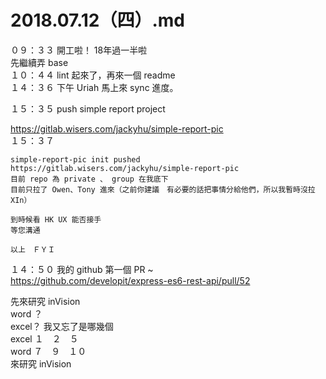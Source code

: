# 2018.07.12（四）.md

０９：３３ 開工啦！ 18年過一半啦  
先繼續弄 base  
１０：４４ lint 起來了，再來一個 readme   
１４：３６ 下午 Uriah 馬上來 sync 進度。  

１５：３５ push simple report project  

https://gitlab.wisers.com/jackyhu/simple-report-pic  
１５：３７  
```
simple-report-pic init pushed
https://gitlab.wisers.com/jackyhu/simple-report-pic
目前 repo 為 private 、 group 在我底下
目前只拉了 Owen、Tony 進來（之前你建議　有必要的話把事情分給他們，所以我暫時沒拉 XIn）

到時候看 HK UX 能否接手
等您溝通

以上　ＦＹＩ
```
１４：５０ 我的 github 第一個 PR ~  
https://github.com/developit/express-es6-rest-api/pull/52  

先來研究 inVision  
word ？  
excel？ 我又忘了是哪幾個  
excel １　２　５  
word  ７　９　１０  
來研究 inVision  
